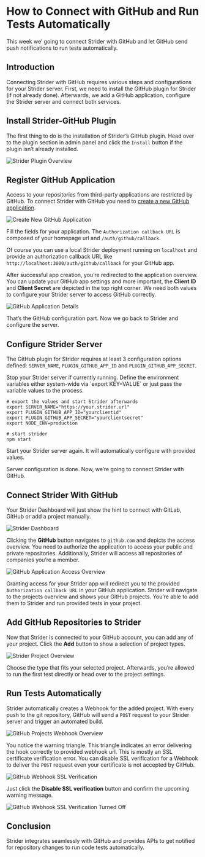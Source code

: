 # How to Connect with GitHub and Run Tests Automatically

This week we’ going to connect Strider with GitHub and let GitHub send push notifications to run tests automatically.

## Introduction

Connecting Strider with GitHub requires various steps and configurations for your Strider server. First, we need to install the GitHub plugin for Strider (if not already done). Afterwards, we add a GitHub application, configure the Strider server and connect both services.

## Install Strider-GitHub Plugin

The first thing to do is the installation of Strider’s GitHub plugin. Head over to the plugin section in admin panel and click the `Install` button if the plugin isn’t already installed.

![Strider Plugin Overview](strider-github/strider-github-1.png)

## Register GitHub Application

Access to your repositories from third-party applications are restricted by GitHub. To connect Strider with GitHub you need to [create a new GitHub application](https://github.com/settings/applications/new).

![Create New GitHub Application](strider-github/strider-github-register-app.png)

Fill the fields for your application. The `Authorization callback URL` is composed of your homepage url and `/auth/github/callback`.

Of course you can use a local Strider deployment running on `localhost` and provide an authorization callback URL like `http://localhost:3000/auth/github/callback` for your GitHub app.

After successful app creation, you’re redirected to the application overview. You can update your GitHub app settings and more important, the **Client ID** and **Client Secret** are depicted in the top right corner. We need both values to configure your Strider server to access GitHub correctly.

![GitHub Application Details](strider-github/strider-github-3.png)

That’s the GitHub configuration part. Now we go back to Strider and configure the server.

## Configure Strider Server

The GitHub plugin for Strider requires at least 3 configuration options defined: `SERVER_NAME`, `PLUGIN_GITHUB_APP_ID` and `PLUGIN_GITHUB_APP_SECRET`.

Stop your Strider server if currently running. Define the environment variables either system-wide via `export KEY=VALUE´ or just pass the variable values to the process.

    # export the values and start Strider afterwards
    export SERVER_NAME="https://your.strider.url"
    export PLUGIN_GITHUB_APP_ID="yourclientid"
    export PLUGIN_GITHUB_APP_SECRET="yourclientsecret"
    export NODE_ENV=production

    # start strider
    npm start

Start your Strider server again. It will automatically configure with provided values.

Server configuration is done. Now, we’re going to connect Strider with GitHub.

## Connect Strider With GitHub

Your Strider Dashboard will just show the hint to connect with GitLab, GitHub or add a project manually.

![Strider Dashboard](strider-github/strider-github-4.png)

Clicking the **GitHub** button navigates to `github.com` and depicts the access overview. You need to authorize the application to access your public and private repositories. Additionally, Strider will access all repositories of companies you’re a member.

![GitHub Application Access Overview](strider-github/strider-github-authorize-application.png)

Granting access for your Strider app will redirect you to the provided `Authorization callback URL` in your GitHub application. Strider will navigate to the projects overview and shows your GitHub projects. You’re able to add them to Strider and run provided tests in your project.

## Add GitHub Repositories to Strider

Now that Strider is connected to your GitHub account, you can add any of your project. Click the **Add** button to show a selection of project types.

![Strider Project Overview](strider-github/strider-github-5.png)

Choose the type that fits your selected project. Afterwards, you’re allowed to run the first test directly or head over to the project settings.

## Run Tests Automatically

Strider automatically creates a Webhook for the added project. With every push to the git repository, GitHub will send a `POST` request to your Strider server and trigger an automated build.

![GitHub Projects Webhook Overview](strider-github/strider-github-6.png)

You notice the warning triangle. This triangle indicates an error delivering the hook correctly to provided webhook url. This is mostly an SSL certificate verification error. You can disable SSL verification for a Webhook to deliver the `POST` request even your certificate is not accepted by GitHub.

![GitHub Webhook SSL Verification](strider-github/strider-github-7.png)

Just click the **Disable SSL verification** button and confirm the upcoming warning message.

![GitHub Webhook SSL Verification Turned Off](strider-github/strider-github-8.png)

## Conclusion

Strider integrates seamlessly with GitHub and provides APIs to get notified for repository changes to run code tests automatically.
